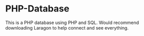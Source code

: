 # PHP-Database
This is a PHP database using PHP and SQL. Would recommend downloading Laragon to help connect and see everything.
